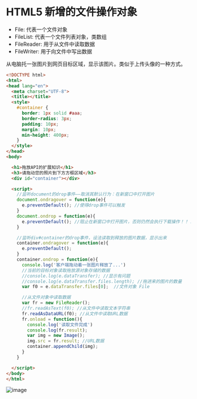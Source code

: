 # HTML5 新增的文件操作对象

* File: 代表一个文件对象
* FileList: 代表一个文件列表对象，类数组
* FileReader: 用于从文件中读取数据
* FileWriter: 用于向文件中写出数据

从电脑托一张图片到网页目标区域，显示该图片。类似于上传头像的一种方式。

```html
<!DOCTYPE html>
<html>
<head lang="en">
  <meta charset="UTF-8">
  <title></title>
  <style>
    #container {
      border: 1px solid #aaa;
      border-radius: 3px;
      padding: 10px;
      margin: 10px;
      min-height: 400px;
    }
  </style>
</head>
<body>

  <h1>拖放API的扩展知识</h1>
  <h3>请拖动您的照片到下方方框区域</h3>
  <div id="container"></div>

  <script>
    //监听document的drop事件——取消其默认行为：在新窗口中打开图片
    document.ondragover = function(e){
      e.preventDefault(); //使得drop事件可以触发
    }
    document.ondrop = function(e){
      e.preventDefault(); //阻止在新窗口中打开图片，否则仍然会执行下载操作！！！
    }

    //监听div#container的drop事件，设法读取到释放的图片数据，显示出来
    container.ondragover = function(e){
      e.preventDefault();
    }
    container.ondrop = function(e){
      console.log('客户端拖动着一张图片释放了...')
      //当前的目标对象读取拖放源对象存储的数据
      //console.log(e.dataTransfer); //显示有问题
      //console.log(e.dataTransfer.files.length); //拖进来的图片的数量
      var f0 = e.dataTransfer.files[0];  //文件对象 File

      //从文件对象中读取数据
      var fr = new FileReader();
      //fr.readAsText(f0); //从文件中读取文本字符串
      fr.readAsDataURL(f0); //从文件中读取URL数据
      fr.onload = function(){
        console.log('读取文件完成')
        console.log(fr.result);
        var img = new Image();
        img.src = fr.result; //URL数据
        container.appendChild(img);
      }
    }

  </script>
</body>
</html>
```

![image](http://img.blog.csdn.net/20161118143901695?watermark/2/text/aHR0cDovL2Jsb2cuY3Nkbi5uZXQv/font/5a6L5L2T/fontsize/400/fill/I0JBQkFCMA==/dissolve/70/gravity/Center)